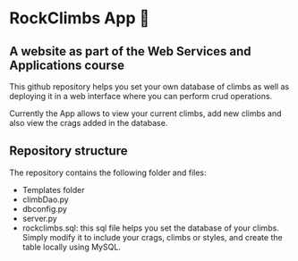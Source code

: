 # RockClimbs App :muscle:
## A website as part of the Web Services and Applications course

This github repository helps you set your own database of climbs as well as deploying it in a web interface where you can perform crud operations. 

Currently the App allows to view your current climbs, add new climbs and also view the crags added in the database. 

## Repository structure
The repository contains the following folder and files: 

- Templates folder
- climbDao.py
- dbconfig.py
- server.py 
- rockclimbs.sql: this sql file helps you set the database of your climbs. Simply modify it to include your crags, climbs or styles, and create the table locally using MySQL. 

